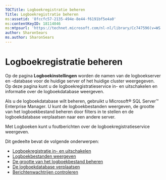 ```yaml
---
TOCTitle: Logboekregistratie beheren
Title: Logboekregistratie beheren
ms:assetid: '8fccfc57-2135-494e-8e44-f6191bf5e4a0'
ms:contentKeyID: 18114046
ms:mtpsurl: 'https://technet.microsoft.com/nl-nl/library/Cc747596(v=WS.10)'
author: SharonSears
ms.author: SharonSears
---
```


Logboekregistratie beheren
==========================

Op de pagina **Logboekinstellingen** worden de namen van de logboekserver en -database voor de huidige server of het huidige cluster weergegeven. Op deze pagina kunt u de logboekregistratieservice in- en uitschakelen en informatie over de logboekdatabase weergeven.

Als u de logboekdatabase wilt beheren, gebruikt u Microsoft® SQL Server™ Enterprise Manager. U kunt de logboekbestanden weergeven, de grootte van het logboekbestand beheren door filters in te stellen en de logboekdatabase verplaatsen naar een andere server.

Met Logboeken kunt u foutberichten over de logboekregistratieservice weergeven.

Dit gedeelte bevat de volgende onderwerpen:

-   [Logboekregistratie in- en uitschakelen](https://technet.microsoft.com/50ccd827-2d39-41e7-a395-3d5f5836869b)
-   [Logboekbestanden weergeven](https://technet.microsoft.com/2dc9ed54-76d8-4721-ba93-194845de726a)
-   [De grootte van het logboekbestand beheren](https://technet.microsoft.com/431b32b3-02f0-4666-b52c-183eb65154fd)
-   [De logboekdatabase verplaatsen](https://technet.microsoft.com/34ea8045-dc94-422e-9601-29927cfc1534)
-   [Berichtenwachtrijen controleren](https://technet.microsoft.com/a7109399-3a84-4681-874b-f6ea1646b0a0)
